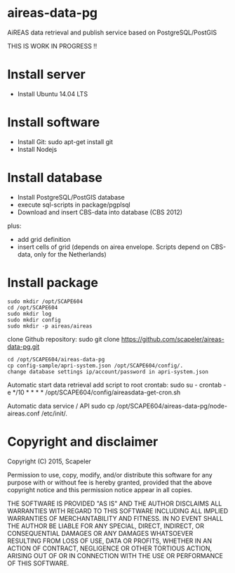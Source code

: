 # aireas-data-pg
AiREAS data retrieval and publish service based on PostgreSQL/PostGIS 


THIS IS WORK IN PROGRESS !!

# Install server

- Install Ubuntu 14.04 LTS

# Install software

- Install Git: sudo apt-get install git
- Install Nodejs

# Install database

- Install PostgreSQL/PostGIS database
- execute sql-scripts in package/pgplsql
- Download and insert CBS-data into database (CBS 2012)

plus:
- add grid definition
- insert cells of grid (depends on airea envelope. Scripts depend on CBS-data, only for the Netherlands)

# Install package

	sudo mkdir /opt/SCAPE604
	cd /opt/SCAPE604
	sudo mkdir log
	sudo mkdir config
	sudo mkdir -p aireas/aireas
 
clone Github repository: 
	sudo git clone https://github.com/scapeler/aireas-data-pg.git

	cd /opt/SCAPE604/aireas-data-pg
	cp config-sample/apri-system.json /opt/SCAPE604/config/.
	change database settings ip/account/password in apri-system.json
	
Automatic start data retrieval
	add script to root crontab:
	sudo su -
	crontab -e
	*/10 * * * * /opt/SCAPE604/config/aireasdata-get-cron.sh
	
Automatic data service / API
	sudo cp /opt/SCAPE604/aireas-data-pg/node-aireas.conf /etc/init/.	

# Copyright and disclaimer

Copyright (C) 2015, Scapeler

Permission to use, copy, modify, and/or distribute this software for any purpose with or without fee is hereby granted, provided that the above copyright notice and this permission notice appear in all copies.

THE SOFTWARE IS PROVIDED "AS IS" AND THE AUTHOR DISCLAIMS ALL WARRANTIES WITH REGARD TO THIS SOFTWARE INCLUDING ALL IMPLIED WARRANTIES OF MERCHANTABILITY AND FITNESS. IN NO EVENT SHALL THE AUTHOR BE LIABLE FOR ANY SPECIAL, DIRECT, INDIRECT, OR CONSEQUENTIAL DAMAGES OR ANY DAMAGES WHATSOEVER RESULTING FROM LOSS OF USE, DATA OR PROFITS, WHETHER IN AN ACTION OF CONTRACT, NEGLIGENCE OR OTHER TORTIOUS ACTION, ARISING OUT OF OR IN CONNECTION WITH THE USE OR PERFORMANCE OF THIS SOFTWARE.
